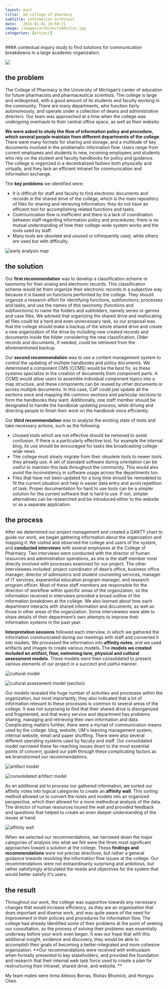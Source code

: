 ```yaml
---
layout: post
title:  um college of pharmacy
subtitle: information architect
date:   2015-01-01 18:50:21
image: /images/architect240color.jpg
categories: [project] 
---
```



###A contextual inquiry study to find solutions for communication breakdowns in a large academic organization.

<div class="image-wrapper">
	<img id="first-image" src="/images/mpharm.png" />
</div>

## the problem

The College of Pharmacy is the University of Michigan’s center of education for future pharmacists and pharmaceutical scientists. The college is large and widespread, with a good amount of its students and faculty working in the community. There are many departments, who function fairly autonomously, and operate under a collection of deans and administrative directors. Our team was approached at a time when the college was undergoing overhauls to their central office space, as well as their website.

**We were asked to study the flow of information policy and procedure, which several people maintain from different departments of the college**. There were many formats for sharing and storage, and a multitude of key documents involved in the problematic information flow. Users range from current employees and students to new, incoming employees and students who rely on the student and faculty handbooks for policy and guidance. The college is organized in a decentralized fashion both physically and virtually, and they lack an efficient intranet for communication and information exchange.

The **key problems** we identified were:

* It is difficult for staff and faculty to find electronic documents and records in the shared drive of the college, which is the main repository of files for sharing and retrieving information; they do not have an efficient tool for accomplishing related functions and tasks.  
* Communication flow is inefficient and there is a lack of coordination between staff regarding information policy and procedures; there is no mutual understanding of how their college-wide system works and the tools used by staff.
* Many tools are obsolete and unused or infrequently used, while others are used but with difficulty.

![early analysis map](/images/earlymap800.jpg)

## the solution

Our **first recommendation** was to develop a classification scheme or taxonomy for their analog and electronic records. This classification scheme would let them organize their electronic records in a subjective way because it is based on functions performed by the college. They should organize a research effort for identifying functions, subfunctions, processes and tasks, and use the names of this taxonomy (functions and subfunctions) to name the folders and subfolders, namely series or genres and case files. We advised that organizing the shared drive and reallocating all files could be a hard and even unnecessary task, so our proposal was that the college should make a backup of the whole shared drive and create a new organization of the drive by including new created records and documents inside the folder considering the new classification. Older records and documents, if needed, could be retrieved from the aforementioned backup. 

Our **second recommendation** was to use a content management system to control the updating of multiple handbooks and policy documents. We determined a component CMS (CCMS) would be the best fix, as these systems specialize in the creation of documents from component parts. A CCMS would allow users to assemble individual component topics into a map structure, and these components can be reused by other documents or across multiple documents. In this case, CoP could just update all the sections once and mapping the common sections and particular sections to form the handbooks they want. Additionally, one staff member should be designated to handle the handbook updating process, while driving and directing people to finish their work on the handbook more efficiently. 

Our **third recommendation** was to analyze the existing state of tools and take necessary actions, such as the following:

* Unused tools which are not effective should be removed to avoid confusion. If there is a particularly effective tool, for example the internal blog, its use should be encouraged for tasks like broadcasting college wide news.
* The college must slowly migrate from their obsolete tools to newer tools they already use. A set of standard software during orientation can be useful to maintain this task throughout the community. This would also avoid the inconsistency in software usage across the departments too. 
* Files that have not been updated for a long time should be remodeled to fit the current situation and help in easier data entry and avoid repetition of task. 
Proper documentation for hard to use tools can be a simpler solution for the current software that is hard to use. If not, simpler alternatives can be researched and be introduced either to the website or as a separate application.


## the process

After we determined our project management and created a GANTT chart to guide our work, we began gathering information about the organization and mapping it. We visited and observed the college and users of the system, and **conducted interviews** with several employees at the College of Pharmacy. Two interviews were conducted with the director of human resources and administration operations, as she is the staff member most directly involved with processes examined for our project. The other interviewees included: project coordinator of dean’s office, business office manager, director of admissions and student counseling services, manager of IT services, experiential education program manager, and research program officer. Most of these staff members are responsible for the direction of workflow within specific areas of the organization, so the information received in interviews provided a broad outline of the information breakdown at the college. We also learned about how each department interacts with shared information and documents, as well as those in other areas of the organization. Some interviewees were able to share details of their department’s own attempts to improve their information systems in the past year.

**Interpretation sessions** followed each interview, in which we gathered the information communicated during our meetings with staff and converted it into models. We processed the information into **affinity notes**, and we used artifacts and images to create various models. The **models we created included an artifact, flow, swimming lane, physical and cultural assessment models**.  These models were then consolidated to present various elements of our project in a succinct and useful manner.

![cultural model](/images/culturalmodel800.jpg)

![cultural assessment model (section)](/images/cultasmt2800.jpg)

Our models revealed the huge number of activities and processes within the organization, but most importantly, they also indicated that a lot of information relevant to these processes is common to several areas of the college. It was not surprising to find that their shared drive is disorganized and fragmented, and that every service and department has problems sharing, managing and retrieving their own information and data. Complicating matters further, there were a myriad of communication means used by the college: blog, website, UM's learning management system, internal website, email and paper shuffling. There were also several different operating systems used by faculty and staff. Our consolidated model narrowed these far-reaching issues down to the most essential points of concern, guided our path through these complicating factors as we brainstormed our recommendations.

![artifact model](/images/artifactmodel800.jpg)

![consolidated artifact model](/images/consolidated800.jpg)

As an additional aid to process our gathered information, we sorted our affinity notes into logical categories to create an **affinity wall**. This sorting method allowed us to convert the notes and models into an organized perspective, which then allowed for a more methodical analysis of the data. The director of human resources toured the wall and provided feedback and questions that helped to create an even deeper understanding of the issues at hand.

![affinity wall](/images/affinitydetail800.jpg)

When we selected our recommendations, we narrowed down the major categories of analysis into what we felt were the three most significant approaches toward a solution at the college. These **findings and recommendations** were not precise directives, but rather a general guidance towards resolving the information flow issues at the college. Our recommendations were not extraordinarily surprising and ambitious, but rather satisfyingly articulated the needs and objectives for the system that would better satisfy it's users.

## the result

Throughout our work, the college was supportive towards any necessary changes that would increase efficiency, as they are an organization that does important and diverse work, and was quite aware of the need for improvement in their policies and procedures for information flow.  The college had already identified some of their problems at the point of seeking our consultation, so the process of solving their problems was essentially underway before your work even began. It was our hope that with this additional insight, evidence and discovery, they would be able to accomplish their goals of becoming a better-integrated and more cohesive organization. **Our recommendations were received with enthusiasm when formally presented to key stakeholders, and provided the foundation and research that their internal web task force used to create a plan for restructuring their intranet, shared drive, and website. **

My team mates were Inma Aleixos Borras, Rishav Bhomick, and Hongyu Chen.
